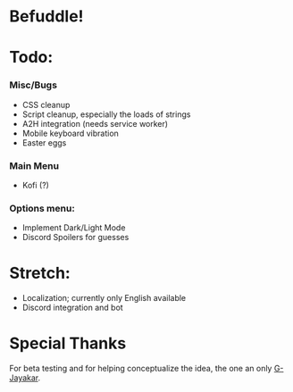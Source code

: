 # Befuddle!

# Todo:

### Misc/Bugs
- CSS cleanup
- Script cleanup, especially the loads of strings
- A2H integration (needs service worker)
- Mobile keyboard vibration
- Easter eggs

### Main Menu
- Kofi (?)

### Options menu:
- Implement Dark/Light Mode
- Discord Spoilers for guesses

# Stretch:
- Localization; currently only English available
- Discord integration and bot


# Special Thanks
For beta testing and for helping conceptualize the idea, the one an only [G-Jayakar](https://github.com/G-Jayakar).
